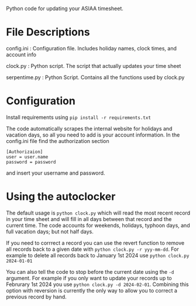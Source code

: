 Python code for updating your ASIAA timesheet.

# File Descriptions

config.ini : Configuration file. Includes holiday names, clock times, and account info

clock.py : Python script. The script that actually updates your time sheet

serpentime.py : Python Script. Contains all the functions used by clock.py



# Configuration

Install requirements using ```pip install -r requirements.txt```

The code automatically scrapes the internal website for holidays and vacation days, so all you need to add is your account information.
In the config.ini file find the authorization section
```
[Authorizaion]
user = user.name
password = password
```

and insert your username and password.

# Using the autoclocker

The default usage is ```python clock.py``` which will read the most recent record in your time sheet and will fill in all days between that record and the current time. The code accounts for weekends, holidays, typhoon days, and full vacation days; but not half days.

If you need to corrrect a record you can use the revert function to remove all records back to a given date with ```python clock.py -r yyy-mm-dd```. For example to delete all records back to January 1st 2024 use ```python clock.py 2024-01-01```

You can also tell the code to stop before the current date using the ```-d``` argument. For example if you only want to update your records up to Februrary 1st 2024 you use ```python clock.py -d 2024-02-01```. Combining this option with reversion is currently the only way to allow you to correct a previous record by hand.

